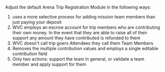 Adjust the default Arena Trip Registration Module in the following ways:

1.  uses a more selective process for adding mission team members than just paying your deposit
2. WVC employs an escrow account for trip members who are contributing their own money. In the event that they are able to raise all of their support any amount they have contributed is refunded to them
3. WVC doesn't call trip goers Attendees they call them Team Members
4. Removes the multiple contribution values and employs a single editable contribution field
5. Only two actions: support the team in general, or validate a team member and apply support for them
